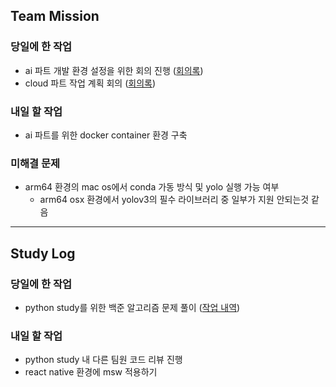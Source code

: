 ## Team Mission

### 당일에 한 작업
- ai 파트 개발 환경 설정을 위한 회의 진행 ([회의록](https://www.notion.so/goormkdx/AI-85115ae42a114907a2922efde2f6f917?pvs=4))
- cloud 파트 작업 계획 회의 ([회의록](https://www.notion.so/goormkdx/2-613a044d1b8b4d0084d30a60a1eb39da?pvs=4))

### 내일 할 작업
- ai 파트를 위한 docker container 환경 구축

### 미해결 문제
- arm64 환경의 mac os에서 conda 가동 방식 및 yolo 실행 가능 여부
  - arm64 osx 환경에서 yolov3의 필수 라이브러리 중 일부가 지원 안되는것 같음

--------
## Study Log

### 당일에 한 작업
- python study를 위한 백준 알고리즘 문제 풀이 ([작업 내역](https://github.com/ktb-23/python-study/pull/23))

### 내일 할 작업
- python study 내 다른 팀원 코드 리뷰 진행
- react native 환경에 msw 적용하기
